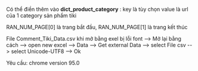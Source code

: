 Có thể điền thêm vào **dict_product_category** : key là tùy chọn value là url của 1 category sản phẩm tiki

RAN_NUM_PAGE[0] là trang bắt đầu, RAN_NUM_PAGE[1] là trang kết thúc

File Comment_Tiki_Data.csv khi mở bằng exel bị lỗi font --> Mở lại bằng cách --> open new excel --> Data --> Get external Data --> select File csv --> select Unicode-UTF8 --> Ok

Yêu cầu: chrome version 95.0
